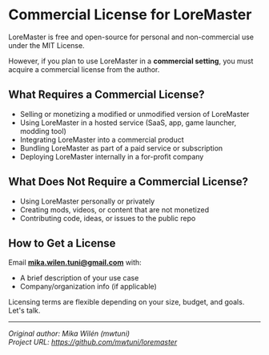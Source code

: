 # Commercial License for LoreMaster

LoreMaster is free and open-source for personal and non-commercial use under the MIT License.

However, if you plan to use LoreMaster in a **commercial setting**, you must acquire a commercial license from the author.

## What Requires a Commercial License?

- Selling or monetizing a modified or unmodified version of LoreMaster
- Using LoreMaster in a hosted service (SaaS, app, game launcher, modding tool)
- Integrating LoreMaster into a commercial product
- Bundling LoreMaster as part of a paid service or subscription
- Deploying LoreMaster internally in a for-profit company

## What Does Not Require a Commercial License?

- Using LoreMaster personally or privately
- Creating mods, videos, or content that are not monetized
- Contributing code, ideas, or issues to the public repo

## How to Get a License

Email **mika.wilen.tuni@gmail.com** with:
- A brief description of your use case
- Company/organization info (if applicable)

Licensing terms are flexible depending on your size, budget, and goals. Let's talk.

---

*Original author: Mika Wilén (mwtuni)  
Project URL: https://github.com/mwtuni/loremaster*
